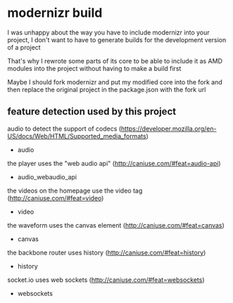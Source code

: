 # modernizr build

I was unhappy about the way you have to include modernizr into your project, I don't want to have to generate builds for the development version of a project

That's why I rewrote some parts of its core to be able to include it as AMD modules into the project without having to make a build first

Maybe I should fork modernizr and put my modified core into the fork and then replace the original project in the package.json with the fork url

## feature detection used by this project

audio to detect the support of codecs (https://developer.mozilla.org/en-US/docs/Web/HTML/Supported_media_formats)
* audio

the player uses the "web audio api" (http://caniuse.com/#feat=audio-api)
* audio_webaudio_api

the videos on the homepage use the video tag (http://caniuse.com/#feat=video)
* video

the waveform uses the canvas element (http://caniuse.com/#feat=canvas)
* canvas

the backbone router uses history (http://caniuse.com/#feat=history)
* history

socket.io uses web sockets (http://caniuse.com/#feat=websockets)
* websockets